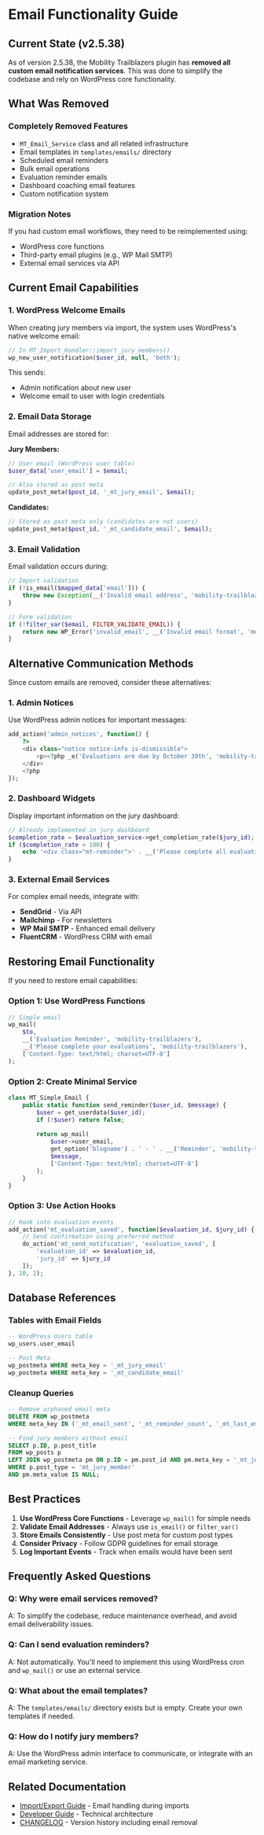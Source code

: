 # Email Functionality Guide

## Current State (v2.5.38)

As of version 2.5.38, the Mobility Trailblazers plugin has **removed all custom email notification services**. This was done to simplify the codebase and rely on WordPress core functionality.

## What Was Removed

### Completely Removed Features
- `MT_Email_Service` class and all related infrastructure
- Email templates in `templates/emails/` directory
- Scheduled email reminders
- Bulk email operations
- Evaluation reminder emails
- Dashboard coaching email features
- Custom notification system

### Migration Notes
If you had custom email workflows, they need to be reimplemented using:
- WordPress core functions
- Third-party email plugins (e.g., WP Mail SMTP)
- External email services via API

## Current Email Capabilities

### 1. WordPress Welcome Emails
When creating jury members via import, the system uses WordPress's native welcome email:

```php
// In MT_Import_Handler::import_jury_members()
wp_new_user_notification($user_id, null, 'both');
```

This sends:
- Admin notification about new user
- Welcome email to user with login credentials

### 2. Email Data Storage
Email addresses are stored for:

**Jury Members:**
```php
// User email (WordPress user table)
$user_data['user_email'] = $email;

// Also stored as post meta
update_post_meta($post_id, '_mt_jury_email', $email);
```

**Candidates:**
```php
// Stored as post meta only (candidates are not users)
update_post_meta($post_id, '_mt_candidate_email', $email);
```

### 3. Email Validation
Email validation occurs during:

```php
// Import validation
if (!is_email($mapped_data['email'])) {
    throw new Exception(__('Invalid email address', 'mobility-trailblazers'));
}

// Form validation
if (!filter_var($email, FILTER_VALIDATE_EMAIL)) {
    return new WP_Error('invalid_email', __('Invalid email format', 'mobility-trailblazers'));
}
```

## Alternative Communication Methods

Since custom emails are removed, consider these alternatives:

### 1. Admin Notices
Use WordPress admin notices for important messages:
```php
add_action('admin_notices', function() {
    ?>
    <div class="notice notice-info is-dismissible">
        <p><?php _e('Evaluations are due by October 30th', 'mobility-trailblazers'); ?></p>
    </div>
    <?php
});
```

### 2. Dashboard Widgets
Display important information on the jury dashboard:
```php
// Already implemented in jury dashboard
$completion_rate = $evaluation_service->get_completion_rate($jury_id);
if ($completion_rate < 100) {
    echo '<div class="mt-reminder">' . __('Please complete all evaluations', 'mobility-trailblazers') . '</div>';
}
```

### 3. External Email Services
For complex email needs, integrate with:
- **SendGrid** - Via API
- **Mailchimp** - For newsletters
- **WP Mail SMTP** - Enhanced email delivery
- **FluentCRM** - WordPress CRM with email

## Restoring Email Functionality

If you need to restore email capabilities:

### Option 1: Use WordPress Functions
```php
// Simple email
wp_mail(
    $to,
    __('Evaluation Reminder', 'mobility-trailblazers'),
    __('Please complete your evaluations', 'mobility-trailblazers'),
    ['Content-Type: text/html; charset=UTF-8']
);
```

### Option 2: Create Minimal Service
```php
class MT_Simple_Email {
    public static function send_reminder($user_id, $message) {
        $user = get_userdata($user_id);
        if (!$user) return false;
        
        return wp_mail(
            $user->user_email,
            get_option('blogname') . ' - ' . __('Reminder', 'mobility-trailblazers'),
            $message,
            ['Content-Type: text/html; charset=UTF-8']
        );
    }
}
```

### Option 3: Use Action Hooks
```php
// Hook into evaluation events
add_action('mt_evaluation_saved', function($evaluation_id, $jury_id) {
    // Send confirmation using preferred method
    do_action('mt_send_notification', 'evaluation_saved', [
        'evaluation_id' => $evaluation_id,
        'jury_id' => $jury_id
    ]);
}, 10, 2);
```

## Database References

### Tables with Email Fields
```sql
-- WordPress Users table
wp_users.user_email

-- Post Meta
wp_postmeta WHERE meta_key = '_mt_jury_email'
wp_postmeta WHERE meta_key = '_mt_candidate_email'
```

### Cleanup Queries
```sql
-- Remove orphaned email meta
DELETE FROM wp_postmeta 
WHERE meta_key IN ('_mt_email_sent', '_mt_reminder_count', '_mt_last_email_date');

-- Find jury members without email
SELECT p.ID, p.post_title 
FROM wp_posts p
LEFT JOIN wp_postmeta pm ON p.ID = pm.post_id AND pm.meta_key = '_mt_jury_email'
WHERE p.post_type = 'mt_jury_member' 
AND pm.meta_value IS NULL;
```

## Best Practices

1. **Use WordPress Core Functions** - Leverage `wp_mail()` for simple needs
2. **Validate Email Addresses** - Always use `is_email()` or `filter_var()`
3. **Store Emails Consistently** - Use post meta for custom post types
4. **Consider Privacy** - Follow GDPR guidelines for email storage
5. **Log Important Events** - Track when emails would have been sent

## Frequently Asked Questions

### Q: Why were email services removed?
A: To simplify the codebase, reduce maintenance overhead, and avoid email deliverability issues.

### Q: Can I send evaluation reminders?
A: Not automatically. You'll need to implement this using WordPress cron and `wp_mail()` or use an external service.

### Q: What about the email templates?
A: The `templates/emails/` directory exists but is empty. Create your own templates if needed.

### Q: How do I notify jury members?
A: Use the WordPress admin interface to communicate, or integrate with an email marketing service.

## Related Documentation
- [Import/Export Guide](IMPORT-EXPORT-GUIDE.md) - Email handling during imports
- [Developer Guide](developer-guide.md) - Technical architecture
- [CHANGELOG](CHANGELOG.md) - Version history including email removal